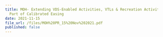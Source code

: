 ```yaml
---
title: MOH- Extending VDS-Enabled Activities, VTLs & Recreation Activities As
  Part of Calibrated Easing
date: 2021-11-15
file_url: /files/MOH%20PR_15%20Nov%202021.pdf
published: false
---
```

